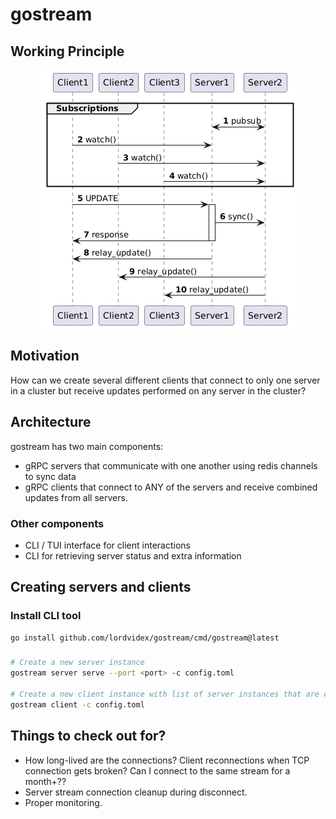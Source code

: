 # gostream

## Working Principle
<p align="center">
  <img src="./assets/sample.png"/>
</p>

## Motivation
How can we create several different clients that connect to only one server in a cluster but receive updates performed on
any server in the cluster?

## Architecture
gostream has two main components:
- gRPC servers that communicate with one another using redis channels to sync data 
- gRPC clients that connect to ANY of the servers and receive combined updates from all servers.

### Other components
- CLI / TUI interface for client interactions
- CLI for retrieving server status and extra information

## Creating servers and clients
### Install CLI tool

```bash
go install github.com/lordvidex/gostream/cmd/gostream@latest
```

### 
```bash
# Create a new server instance
gostream server serve --port <port> -c config.toml

# Create a new client instance with list of server instances that are client-side loadbalanced
gostream client -c config.toml
```

## Things to check out for?
- How long-lived are the connections? Client reconnections when TCP connection gets broken? Can I connect to the same stream for a month+??
- Server stream connection cleanup during disconnect.
- Proper monitoring.
